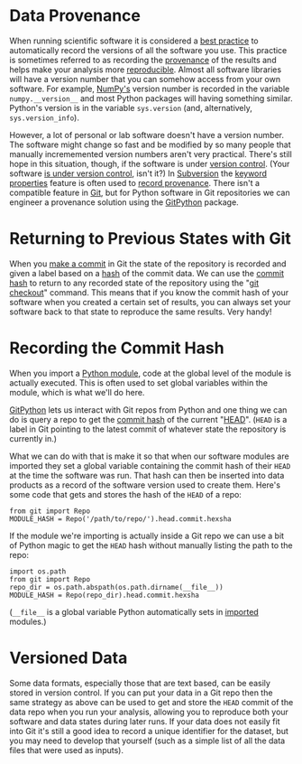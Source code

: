 # Data Provenance

When running scientific software it is considered a
[best practice][best practices paper] to automatically record the versions
of all the software you use. This practice is sometimes referred to as
recording the [provenance][] of the results and helps make your analysis
more [reproducible][reproducibility]. Almost all software libraries will
have a version number that you can somehow access from your own software.
For example, [NumPy's][numpy] version number is recorded in the variable
`numpy.__version__` and most Python packages will having something similar.
Python's version is in the variable `sys.version` (and, alternatively,
`sys.version_info`).

However, a lot of personal or lab software doesn't have a version number.
The software might change so fast and be modified by so many people that
manually incrememented version numbers aren't very practical. There's still
hope in this situation, though, if the software is under [version control][].
(Your software [is under version control][best practices paper], isn't it?)
In [Subversion][] the [keyword properties][] feature is often used to
[record provenance][swc svn provenance]. There isn't a compatible feature
in [Git][], but for Python software in Git repositories we can engineer a
provenance solution using the [GitPython][] package.

# Returning to Previous States with Git

When you [make a commit][git commit] in Git the state of the repository is
recorded and given a label based on a [hash][] of the commit data. We can use
the [commit hash][] to return to any recorded state of the repository using
the "[git checkout][]" command. This means that if you know the commit hash
of your software when you created a certain set of results, you can always set
your software back to that state to reproduce the same results. Very handy!

# Recording the Commit Hash

When you import a [Python module][], code at the global level of the module is
actually executed. This is often used to set global variables within the
module, which is what we'll do here.

[GitPython][] lets us interact with Git repos from Python and one thing we can
do is query a repo to get the [commit hash][] of the current "[HEAD][]".
(`HEAD` is a label in Git pointing to the latest commit of whatever state the
repository is currently in.)

What we can do with that is make it so that when our software modules are
imported they set a global variable containing the commit hash of their `HEAD`
at the time the software was run. That hash can then be inserted into data
products as a record of the software version used to create them. Here's
some code that gets and stores the hash of the `HEAD` of a repo:

    from git import Repo
    MODULE_HASH = Repo('/path/to/repo/').head.commit.hexsha

If the module we're importing is actually inside a Git repo we can use a bit
of Python magic to get the `HEAD` hash without manually listing the path
to the repo:

    import os.path
    from git import Repo
    repo_dir = os.path.abspath(os.path.dirname(__file__))
    MODULE_HASH = Repo(repo_dir).head.commit.hexsha

(`__file__` is a global variable Python automatically sets in
[imported][] modules.)

# Versioned Data

Some data formats, especially those that are text based, can be easily stored
in version control. If you can put your data in a Git repo then the same
strategy as above can be used to get and store the `HEAD` commit of the data
repo when you run your analysis, allowing you to reproduce both your software
and data states during later runs. If your data does not easily fit into Git
it's still a good idea to record a unique identifier for the dataset, but you
may need to develop that yourself (such as a simple list of all the data files
that were used as inputs).

[best practices paper]: http://arxiv.org/abs/1210.0530
[provenance]: http://en.wikipedia.org/wiki/Provenance#Data_provenance
[reproducibility]: http://en.wikipedia.org/wiki/Reproducibility
[numpy]: http://www.numpy.org/
[version control]: http://en.wikipedia.org/wiki/Version_control
[Subversion]: http://subversion.apache.org/
[keyword properties]: http://svnbook.red-bean.com/en/1.4/svn.advanced.props.special.keywords.html
[swc svn provenance]: http://software-carpentry.org/4_0/essays/provenance.html
[Git]: http://git-scm.com/
[git commit]: http://git-scm.com/book/en/Git-Basics-Recording-Changes-to-the-Repository#Committing-Your-Changes
[hash]: http://en.wikipedia.org/wiki/Hash_function
[git checkout]: https://www.kernel.org/pub/software/scm/git/docs/git-checkout.html
[GitPython]: http://pythonhosted.org/GitPython/0.3.1/index.html
[Python module]: http://docs.python.org/2/tutorial/modules.html
[commit hash]: http://git-scm.com/book/en/Getting-Started-Git-Basics#Git-Has-Integrity
[HEAD]: http://www.gitguys.com/topics/head-where-are-we-where-were-we/
[imported]: http://docs.python.org/2/reference/simple_stmts.html#the-import-statement
